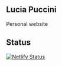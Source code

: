 ## Lucia Puccini

Personal website

## Status
[![Netlify Status](https://api.netlify.com/api/v1/badges/cb543dd1-a18b-4d07-8962-de20568cf38b/deploy-status)](https://app.netlify.com/sites/lucia-puccini/deploys)
